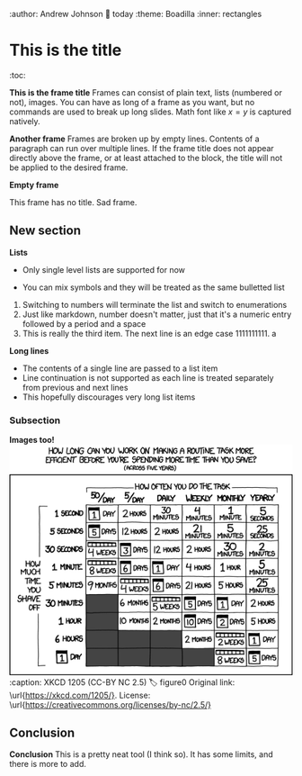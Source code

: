 :author: Andrew Johnson
:date: today
:theme: Boadilla
:inner: rectangles
# This is the title

:toc:

**This is the frame title**
Frames can consist of plain text, lists (numbered or not), images.
You can have as long of a frame as you want, but no commands
are used to break up long slides.
Math font like $x=y$ is captured natively.

**Another frame**
Frames are broken up by empty lines. Contents of a paragraph
can run over multiple lines. If the frame title does not
appear directly above the frame, or at least attached to the block,
the title will not be applied to the desired frame.

**Empty frame**

This frame has no title. 
Sad frame.

## New section

**Lists**
- Only single level lists are supported for now
* You can mix symbols and they will be treated as the same bulletted list
1. Switching to numbers will terminate the list and switch to enumerations
1. Just like markdown, number doesn't matter, just that it's a numeric entry followed by a period and a space
8. This is really the third item. The next line is an edge case
1111111111. a

**Long lines**
- The contents of a single line are passed to a list item
- Line continuation is not supported as each line is treated separately from previous and next lines
- This hopefully discourages very long list items

### Subsection

**Images too!**
![](assets/is_it_worth_the_time.png)
:caption: XKCD 1205 (CC-BY NC 2.5)
:label: figure0
Original link: \url{https://xkcd.com/1205/}.
License: \url{https://creativecommons.org/licenses/by-nc/2.5/}

## Conclusion

**Conclusion**
This is a pretty neat tool (I think so).
It has some limits, and there is more to add.
